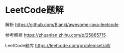 # LeetCode题解

解析 
https://github.com/Blankj/awesome-java-leetcode

参考解析 
https://zhuanlan.zhihu.com/p/25865715

LeetCode题库
https://leetcode.com/problemset/all/
